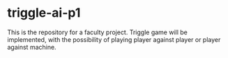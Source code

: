 # triggle-ai-p1
This is the repository for a faculty project. Triggle game will be implemented, with the possibility of playing player against player or player against machine.
